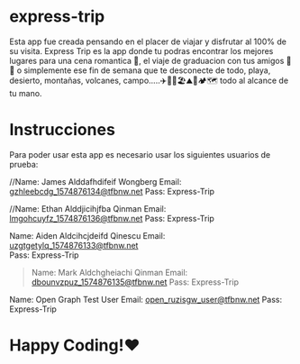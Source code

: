 # express-trip

Esta app fue creada pensando en el placer de viajar y disfrutar al 100% de su visita. Express Trip es la app donde tu podras encontrar los mejores lugares para una cena romantica 💑, el viaje de graduacion con tus amigos 🧳🚌 o simplemente ese fin de semana que te desconecte de todo, playa, desierto, montañas, volcanes, campo.....✈️🚗🚢🏖⛰🏡🏕🗺 todo al alcance de tu mano.

# Instrucciones 

Para poder usar esta app es necesario usar los siguientes usuarios de prueba: 

//Name: James Alddafhdifeif Wongberg
Email: gzhleebcdg_1574876134@tfbnw.net
Pass: Express-Trip

//Name: Ethan Alddjicihjfba Qinman
Email: lmgohcuyfz_1574876136@tfbnw.net
Pass: Express-Trip

Name: Aiden Aldcihcjdeifd Qinescu
Email: uzgtgetylq_1574876133@tfbnw.net	
Pass: Express-Trip

>Name: Mark Aldchgheiachi Qinman
>Email: dbounvzpuz_1574876135@tfbnw.net
>Pass: Express-Trip

Name: Open Graph Test User
Email: open_ruzisgw_user@tfbnw.net
Pass: Express-Trip

# Happy Coding!❤️

